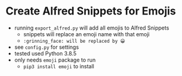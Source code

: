 # Create Alfred Snippets for Emojis

 - running `export_alfred.py` will add all emojis to Alfred Snippets
   - snippets will replace an emoji name with that emoji
   - `:grinning_face: will be replaced by 😀`
 - see `config.py` for settings
 - tested used Python 3.8.5
 - only needs `emoji` package to run
   - `pip3 install emoji` to install